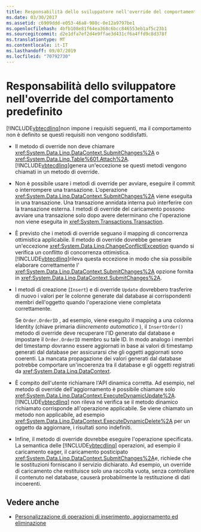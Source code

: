 ```yaml
---
title: Responsabilità dello sviluppatore nell'override del comportamento predefinito
ms.date: 03/30/2017
ms.assetid: c6909ddd-e053-46a8-980c-0e12a9797be1
ms.openlocfilehash: 4bfb108e81f64ea368c6bcc846553eb1af5c23b1
ms.sourcegitcommit: d2e1dfa7ef2d4e9ffae3d431cf6a4ffd9c8d378f
ms.translationtype: MT
ms.contentlocale: it-IT
ms.lasthandoff: 09/07/2019
ms.locfileid: "70792730"
---
```

# <a name="responsibilities-of-the-developer-in-overriding-default-behavior"></a>Responsabilità dello sviluppatore nell'override del comportamento predefinito
[!INCLUDE[vbtecdlinq](../../../../../../includes/vbtecdlinq-md.md)]non impone i requisiti seguenti, ma il comportamento non è definito se questi requisiti non vengono soddisfatti.  
  
- Il metodo di override non deve chiamare <xref:System.Data.Linq.DataContext.SubmitChanges%2A> o <xref:System.Data.Linq.Table%601.Attach%2A>. [!INCLUDE[vbtecdlinq](../../../../../../includes/vbtecdlinq-md.md)]genera un'eccezione se questi metodi vengono chiamati in un metodo di override.  
  
- Non è possibile usare i metodi di override per avviare, eseguire il commit o interrompere una transazione. L'operazione <xref:System.Data.Linq.DataContext.SubmitChanges%2A> viene eseguita in una transazione. Una transazione annidata interna può interferire con la transazione esterna. I metodi di override del caricamento possono avviare una transazione solo dopo avere determinano che l'operazione non viene eseguita in <xref:System.Transactions.Transaction>.  
  
- È previsto che i metodi di override seguano il mapping di concorrenza ottimistica applicabile. Il metodo di override dovrebbe generare un'eccezione <xref:System.Data.Linq.ChangeConflictException> quando si verifica un conflitto di concorrenza ottimistica. [!INCLUDE[vbtecdlinq](../../../../../../includes/vbtecdlinq-md.md)]rileva questa eccezione in modo che sia possibile elaborare correttamente l' <xref:System.Data.Linq.DataContext.SubmitChanges%2A> opzione fornita in <xref:System.Data.Linq.DataContext.SubmitChanges%2A>.  
  
- I metodi di creazione (`Insert`) e di override `Update` dovrebbero trasferire di nuovo i valori per le colonne generate dal database ai corrispondenti membri dell'oggetto quando l'operazione viene completata correttamente.  
  
     Se `Order.OrderID` , ad esempio, viene eseguito il mapping a una colonna Identity (chiave primaria di*incremento automatico* ), il `InsertOrder()` metodo di override deve recuperare l'ID generato dal database e impostare il `Order.OrderID` membro su tale ID. In modo analogo i membri del timestamp dovranno essere aggiornati in base ai valori di timestamp generati dal database per assicurarsi che gli oggetti aggiornati sono coerenti. La mancata propagazione dei valori generati dal database potrebbe comportare un'incoerenza tra il database e gli oggetti registrati da <xref:System.Data.Linq.DataContext>.  
  
- È compito dell'utente richiamare l'API dinamica corretta. Ad esempio, nel metodo di override dell'aggiornamento è possibile chiamare solo <xref:System.Data.Linq.DataContext.ExecuteDynamicUpdate%2A>. [!INCLUDE[vbtecdlinq](../../../../../../includes/vbtecdlinq-md.md)] non rileva né verifica se il metodo dinamico richiamato corrisponde all'operazione applicabile. Se viene chiamato un metodo non applicabile, ad esempio <xref:System.Data.Linq.DataContext.ExecuteDynamicDelete%2A> per un oggetto da aggiornare, i risultati sono indefiniti.  
  
- Infine, il metodo di override dovrebbe eseguire l'operazione specificata. La semantica delle [!INCLUDE[vbtecdlinq](../../../../../../includes/vbtecdlinq-md.md)] operazioni, ad esempio il caricamento eager, il caricamento posticipato <xref:System.Data.Linq.DataContext.SubmitChanges%2A>e, richiede che le sostituzioni forniscano il servizio dichiarato. Ad esempio, un override di caricamento che restituisce solo una raccolta vuota, senza controllare il contenuto nel database, causerà probabilmente la restituzione di dati incoerenti.  
  
## <a name="see-also"></a>Vedere anche

- [Personalizzazione di operazioni di inserimento, aggiornamento ed eliminazione](customizing-insert-update-and-delete-operations.md)
